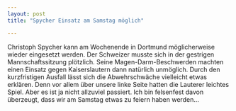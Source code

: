 ```yaml
---
layout: post
title: "Spycher Einsatz am Samstag möglich"

---
```


Christoph Spycher kann am Wochenende in Dortmund möglicherweise wieder eingesetzt werden. Der Schweizer musste sich in der gestrigen Mannschaftssitzung plötzlich. Seine Magen-Darm-Beschwerden machten einen Einsatz gegen Kaiserslautern dann natürlich unmöglich. Durch den kurzfristigen Ausfall lässt sich die Abwehrschwäche vielleicht etwas erklären. Denn vor allem über unsere linke Seite hatten die Lauterer leichtes Spiel. Aber es ist ja nicht allzuviel passiert. Ich bin felsenfest davon überzeugt, dass wir am Samstag etwas zu feiern haben werden...


